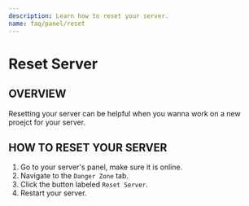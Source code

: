 ```yaml
---
description: Learn how to reset your server.
name: faq/panel/reset
---
```


# Reset Server

## OVERVIEW

Resetting your server can be helpful when you wanna work on a new proejct for your server.

## HOW TO RESET YOUR SERVER

1. Go to your server's panel, make sure it is online.
2. Navigate to the `Danger Zone` tab.
3. Click the button labeled `Reset Server`.
4. Restart your server.
